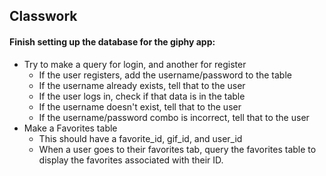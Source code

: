 ## Classwork

#### Finish setting up the database for the giphy app:

- Try to make a query for login, and another for register
    - If the user registers, add the username/password to the table
    - If the username already exists, tell that to the user
    - If the user logs in, check if that data is in the table
    - If the username doesn't exist, tell that to the user
    - If the username/password combo is incorrect, tell that to the user
- Make a Favorites table
    - This should have a favorite_id, gif_id, and user_id
    - When a user goes to their favorites tab, query the favorites table to display the favorites associated with their ID.